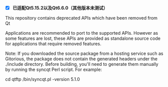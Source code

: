 - [x] **已适配Qt5.15.2以及Qt6.6.0（其他版本未测试）**

This repository contains deprecated APIs which have been removed from Qt

Applications are recommended to port to the supported APIs.
However as some features are lost, these APIs are provided as standalone
source code for applications that require removed features.

Note: If you downloaded the source package from a hosting service
such as Gitorious, the package does not contain the generated headers
under the ./include directory. Before building, you'll need to generate
them manually by running the syncqt Perl script. For example:

cd qtftp
<QTDIR>/bin/syncqt.pl -version 5.1.0
